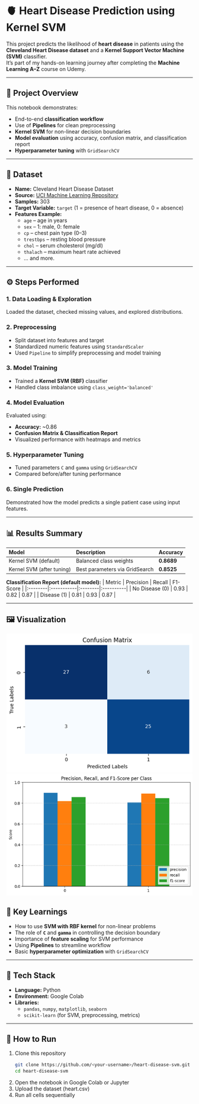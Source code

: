 # 🫀 Heart Disease Prediction using Kernel SVM

This project predicts the likelihood of **heart disease** in patients using the **Cleveland Heart Disease dataset** and a **Kernel Support Vector Machine (SVM)** classifier.  
It’s part of my hands-on learning journey after completing the **Machine Learning A–Z** course on Udemy.

---

## 📘 Project Overview

This notebook demonstrates:
- End-to-end **classification workflow**
- Use of **Pipelines** for clean preprocessing
- **Kernel SVM** for non-linear decision boundaries
- **Model evaluation** using accuracy, confusion matrix, and classification report
- **Hyperparameter tuning** with `GridSearchCV`

---

## 🧩 Dataset

- **Name:** Cleveland Heart Disease Dataset  
- **Source:** [UCI Machine Learning Repository](https://archive.ics.uci.edu/dataset/45/heart+disease)  
- **Samples:** 303  
- **Target Variable:** `target` (1 = presence of heart disease, 0 = absence)  
- **Features Example:**
  - `age` – age in years  
  - `sex` – 1: male, 0: female  
  - `cp` – chest pain type (0–3)  
  - `trestbps` – resting blood pressure  
  - `chol` – serum cholesterol (mg/dl)  
  - `thalach` – maximum heart rate achieved  
  - … and more.

---

## ⚙️ Steps Performed

### **1. Data Loading & Exploration**
Loaded the dataset, checked missing values, and explored distributions.

### **2. Preprocessing**
- Split dataset into features and target  
- Standardized numeric features using `StandardScaler`  
- Used `Pipeline` to simplify preprocessing and model training

### **3. Model Training**
- Trained a **Kernel SVM (RBF)** classifier  
- Handled class imbalance using `class_weight='balanced'`

### **4. Model Evaluation**
Evaluated using:
- **Accuracy:** ~0.86  
- **Confusion Matrix & Classification Report**
- Visualized performance with heatmaps and metrics

### **5. Hyperparameter Tuning**
- Tuned parameters `C` and `gamma` using `GridSearchCV`
- Compared before/after tuning performance

### **6. Single Prediction**
Demonstrated how the model predicts a single patient case using input features.

---

## 📊 Results Summary

| Model | Description | Accuracy |
|:------|:-------------|:---------|
| Kernel SVM (default) | Balanced class weights | **0.8689** |
| Kernel SVM (after tuning) | Best parameters via GridSearch | **0.8525** |


**Classification Report (default model):**
| Metric | Precision | Recall | F1-Score |
|:--------|:-----------|:--------|:----------|
| No Disease (0) | 0.93 | 0.82 | 0.87 |
| Disease (1) | 0.81 | 0.93 | 0.87 |

---
## 🖼️ Visualization
![Confusion Matrix](images/cm_kernel_svm.png)
![Bar Chart](images/bar_chart.png)
## 🧠 Key Learnings

- How to use **SVM with RBF kernel** for non-linear problems  
- The role of **`C`** and **`gamma`** in controlling the decision boundary  
- Importance of **feature scaling** for SVM performance  
- Using **Pipelines** to streamline workflow  
- Basic **hyperparameter optimization** with `GridSearchCV`

---

## 🧰 Tech Stack

- **Language:** Python 
- **Environment:** Google Colab  
- **Libraries:**  
  - `pandas`, `numpy`, `matplotlib`, `seaborn`  
  - `scikit-learn` (for SVM, preprocessing, metrics)

---

## 🚀 How to Run

1. Clone this repository  
   ```bash
   git clone https://github.com/<your-username>/heart-disease-svm.git
   cd heart-disease-svm
2. Open the notebook in Google Colab or Jupyter
3. Upload the dataset (heart.csv)
4. Run all cells sequentially
